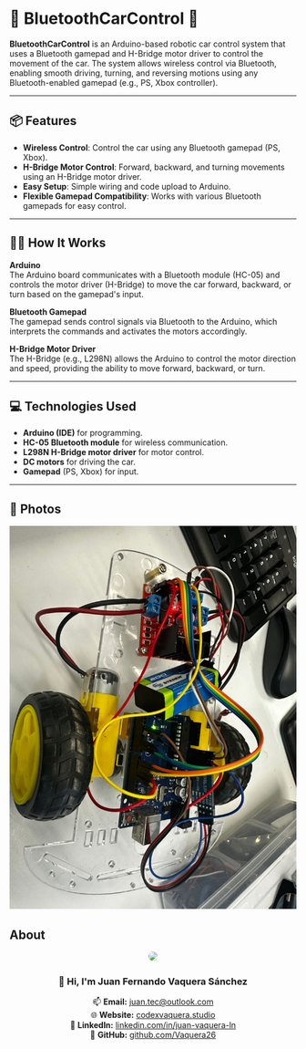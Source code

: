 
# 🚗 **BluetoothCarControl** 🚗

**BluetoothCarControl** is an Arduino-based robotic car control system that uses a Bluetooth gamepad and H-Bridge motor driver to control the movement of the car. The system allows wireless control via Bluetooth, enabling smooth driving, turning, and reversing motions using any Bluetooth-enabled gamepad (e.g., PS, Xbox controller).

---

## 📦 **Features**
- **Wireless Control**: Control the car using any Bluetooth gamepad (PS, Xbox).
- **H-Bridge Motor Control**: Forward, backward, and turning movements using an H-Bridge motor driver.
- **Easy Setup**: Simple wiring and code upload to Arduino.
- **Flexible Gamepad Compatibility**: Works with various Bluetooth gamepads for easy control.

---

## 🧑‍💻 **How It Works**

**Arduino**  
The Arduino board communicates with a Bluetooth module (HC-05) and controls the motor driver (H-Bridge) to move the car forward, backward, or turn based on the gamepad's input.

**Bluetooth Gamepad**  
The gamepad sends control signals via Bluetooth to the Arduino, which interprets the commands and activates the motors accordingly.

**H-Bridge Motor Driver**  
The H-Bridge (e.g., L298N) allows the Arduino to control the motor direction and speed, providing the ability to move forward, backward, or turn.

---

## 💻 **Technologies Used**
- **Arduino (IDE)** for programming.
- **HC-05 Bluetooth module** for wireless communication.
- **L298N H-Bridge motor driver** for motor control.
- **DC motors** for driving the car.
- **Gamepad** (PS, Xbox) for input.

---


## 📸  Photos

![Juan Fernando Vaquera Sanchez](https://github.com/Vaquera26/BluetoothCarControl/blob/main/Photos/Auto-Arduino.jpg?raw=true)

## About
<div align="center">
  <img src="https://firebasestorage.googleapis.com/v0/b/vaquera-github.firebasestorage.app/o/Juan-Fernando-Vaquera-Sanchez-Images%2FJuan%20Fernando%20Vaquera.PNG?alt=media&token=35ba9787-1dd1-41ac-a253-d7eacb022247" width="150" style="border-radius:50%;">

  ### 👋 Hi, I'm **Juan Fernando Vaquera Sánchez**  

  📫 **Email:** [juan.tec@outlook.com](mailto:juan.tec@outlook.com)  
  🌐 **Website:** [codexvaquera.studio](https://www.codexvaquera.studio/)  
  💼 **LinkedIn:** [linkedin.com/in/juan-vaquera-ln](https://www.linkedin.com/in/juan-vaquera-ln/)  
  🐙 **GitHub:** [github.com/Vaquera26](https://github.com/Vaquera26)  
  
</div>

